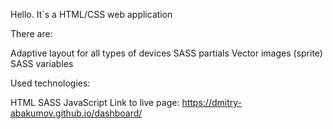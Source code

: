 Hello. It`s a HTML/CSS web application

There are:

Adaptive layout for all types of devices
SASS partials
Vector images (sprite)
SASS variables

Used technologies:

HTML
SASS
JavaScript
Link to live page: https://dmitry-abakumov.github.io/dashboard/
